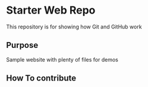 # Starter Web Repo

This repository is for showing how Git and GitHub work

## Purpose

Sample website with plenty of files for demos
 ## How To contribute